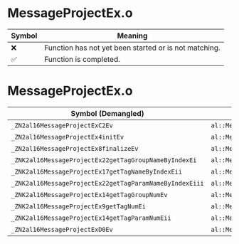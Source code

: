 # MessageProjectEx.o
| Symbol | Meaning 
| ------------- | ------------- 
| :x: | Function has not yet been started or is not matching. 
| :white_check_mark: | Function is completed. 


# MessageProjectEx.o
| Symbol (Demangled) | Symbol (Mangled) | Decompiled? |
| ------------- |  ------------- | ------------- |
| `_ZN2al16MessageProjectExC2Ev` | `al::MessageProjectEx::MessageProjectEx(void)` | :white_check_mark: |
| `_ZN2al16MessageProjectEx4initEv` | `al::MessageProjectEx::init(void)` | :white_check_mark: |
| `_ZN2al16MessageProjectEx8finalizeEv` | `al::MessageProjectEx::finalize(void)` | :white_check_mark: |
| `_ZNK2al16MessageProjectEx22getTagGroupNameByIndexEi` | `al::MessageProjectEx::getTagGroupNameByIndex(int)const` | :white_check_mark: |
| `_ZNK2al16MessageProjectEx17getTagNameByIndexEii` | `al::MessageProjectEx::getTagNameByIndex(int,int)const` | :white_check_mark: |
| `_ZNK2al16MessageProjectEx22getTagParamNameByIndexEiii` | `al::MessageProjectEx::getTagParamNameByIndex(int,int,int)const` | :white_check_mark: |
| `_ZNK2al16MessageProjectEx14getTagGroupNumEv` | `al::MessageProjectEx::getTagGroupNum(void)const` | :white_check_mark: |
| `_ZNK2al16MessageProjectEx9getTagNumEi` | `al::MessageProjectEx::getTagNum(int)const` | :white_check_mark: |
| `_ZNK2al16MessageProjectEx14getTagParamNumEii` | `al::MessageProjectEx::getTagParamNum(int,int)const` | :white_check_mark: |
| `_ZN2al16MessageProjectExD0Ev` | `al::MessageProjectEx::~MessageProjectEx()` | :white_check_mark: |
